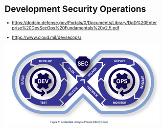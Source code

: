 # Development Security Operations

- https://dodcio.defense.gov/Portals/0/Documents/Library/DoD%20Enterprise%20DevSecOps%20Fundamentals%20v2.5.pdf

- https://www.cloud.mil/devsecops/

![DevSecOps](./files/DevSecOps.png)